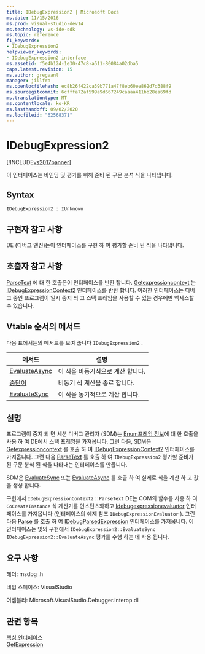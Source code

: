 ```yaml
---
title: IDebugExpression2 | Microsoft Docs
ms.date: 11/15/2016
ms.prod: visual-studio-dev14
ms.technology: vs-ide-sdk
ms.topic: reference
f1_keywords:
- IDebugExpression2
helpviewer_keywords:
- IDebugExpression2 interface
ms.assetid: f5e4b124-1e30-47c8-a511-80084a02dba5
caps.latest.revision: 15
ms.author: gregvanl
manager: jillfra
ms.openlocfilehash: ec8b26f422ca39b771a47f8eb60ee862d7d388f9
ms.sourcegitcommit: 6cfffa72af599a9d667249caaaa411bb28ea69fd
ms.translationtype: MT
ms.contentlocale: ko-KR
ms.lasthandoff: 09/02/2020
ms.locfileid: "62568371"
---
```

# <a name="idebugexpression2"></a>IDebugExpression2
[!INCLUDE[vs2017banner](../../../includes/vs2017banner.md)]

이 인터페이스는 바인딩 및 평가를 위해 준비 된 구문 분석 식을 나타냅니다.  
  
## <a name="syntax"></a>Syntax  
  
```  
IDebugExpression2 : IUnknown  
```  
  
## <a name="notes-for-implementers"></a>구현자 참고 사항  
 DE (디버그 엔진)는이 인터페이스를 구현 하 여 평가할 준비 된 식을 나타냅니다.  
  
## <a name="notes-for-callers"></a>호출자 참고 사항  
 [ParseText](../../../extensibility/debugger/reference/idebugexpressioncontext2-parsetext.md) 에 대 한 호출은이 인터페이스를 반환 합니다. [Getexpressioncontext](../../../extensibility/debugger/reference/idebugstackframe2-getexpressioncontext.md) 는 [IDebugExpressionContext2](../../../extensibility/debugger/reference/idebugexpressioncontext2.md) 인터페이스를 반환 합니다. 이러한 인터페이스는 디버그 중인 프로그램이 일시 중지 되 고 스택 프레임을 사용할 수 있는 경우에만 액세스할 수 있습니다.  
  
## <a name="methods-in-vtable-order"></a>Vtable 순서의 메서드  
 다음 표에서는의 메서드를 보여 줍니다 `IDebugExpression2` .  
  
|메서드|설명|  
|------------|-----------------|  
|[EvaluateAsync](../../../extensibility/debugger/reference/idebugexpression2-evaluateasync.md)|이 식을 비동기식으로 계산 합니다.|  
|[중단이](../../../extensibility/debugger/reference/idebugexpression2-abort.md)|비동기 식 계산을 종료 합니다.|  
|[EvaluateSync](../../../extensibility/debugger/reference/idebugexpression2-evaluatesync.md)|이 식을 동기적으로 계산 합니다.|  
  
## <a name="remarks"></a>설명  
 프로그램이 중지 되 면 세션 디버그 관리자 (SDM)는 [Enum프레임 정보](../../../extensibility/debugger/reference/idebugthread2-enumframeinfo.md)에 대 한 호출을 사용 하 여 DE에서 스택 프레임을 가져옵니다. 그런 다음, SDM은 [Getexpressioncontext](../../../extensibility/debugger/reference/idebugstackframe2-getexpressioncontext.md) 를 호출 하 여 [IDebugExpressionContext2](../../../extensibility/debugger/reference/idebugexpressioncontext2.md) 인터페이스를 가져옵니다. 그런 다음 [ParseText](../../../extensibility/debugger/reference/idebugexpressioncontext2-parsetext.md) 를 호출 하 여 `IDebugExpression2` 평가할 준비가 된 구문 분석 된 식을 나타내는 인터페이스를 만듭니다.  
  
 SDM은 [EvaluateSync](../../../extensibility/debugger/reference/idebugexpression2-evaluatesync.md) 또는 [EvaluateAsync](../../../extensibility/debugger/reference/idebugexpression2-evaluateasync.md) 를 호출 하 여 실제로 식을 계산 하 고 값을 생성 합니다.  
  
 구현에서 `IDebugExpressionContext2::ParseText` DE는 COM의 함수를 사용 하 여 `CoCreateInstance` 식 계산기를 인스턴스화하고 [Idebugexpressionevaluator](../../../extensibility/debugger/reference/idebugexpressionevaluator.md) 인터페이스를 가져옵니다 (인터페이스의 예제 참조 `IDebugExpressionEvaluator` ). 그런 다음 [Parse](../../../extensibility/debugger/reference/idebugexpressionevaluator-parse.md) 를 호출 하 여 [IDebugParsedExpression](../../../extensibility/debugger/reference/idebugparsedexpression.md) 인터페이스를 가져옵니다. 이 인터페이스는 및의 구현에서 `IDebugExpression2::EvaluateSync` `IDebugExpression2::EvaluateAsync` 평가를 수행 하는 데 사용 됩니다.  
  
## <a name="requirements"></a>요구 사항  
 헤더: msdbg .h  
  
 네임 스페이스: VisualStudio  
  
 어셈블리: Microsoft.VisualStudio.Debugger.Interop.dll  
  
## <a name="see-also"></a>관련 항목  
 [핵심 인터페이스](../../../extensibility/debugger/reference/core-interfaces.md)   
 [GetExpression](../../../extensibility/debugger/reference/idebugexpressionevaluationcompleteevent2-getexpression.md)
